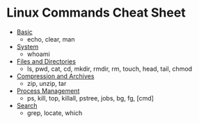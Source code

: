 # Linux Commands Cheat Sheet

* [Basic](/Basic.md)
  * echo, clear, man
* [System](/System.md)
  * whoami
* [Files and Directories](/Files_and_Directories.md)
  * ls, pwd, cat, cd, mkdir, rmdir, rm, touch, head, tail, chmod
* [Compression and Archives](/Compression_and_Archives.md)
  * zip, unzip, tar
* [Process Management](/Process_Management.md)
  * ps, kill, top, killall, pstree, jobs, bg, fg, [cmd]
* [Search](/Search.md)
  * grep, locate, which
